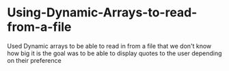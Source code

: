 # Using-Dynamic-Arrays-to-read-from-a-file
Used Dynamic arrays to be able to read in from a file that we don't know how big it is
the goal was to be able to display quotes to the user depending on their preference
